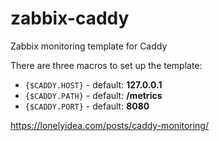 # zabbix-caddy

Zabbix monitoring template for Caddy

There are three macros to set up the template:

- `{$CADDY.HOST}` - default: **127.0.0.1**
- `{$CADDY.PATH}` - default: **/metrics**
- `{$CADDY.PORT}` - default: **8080**

https://lonelyidea.com/posts/caddy-monitoring/